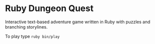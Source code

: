 # Ruby Dungeon Quest

<!-- Core game functionality implemented -->
Interactive text-based adventure game written in Ruby with puzzles and branching storylines.

To play type `ruby bin/play`
